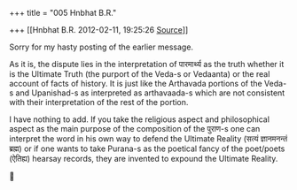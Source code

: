 +++
title = "005 Hnbhat B.R."

+++
[[Hnbhat B.R.	2012-02-11, 19:25:26 [Source](https://groups.google.com/g/samskrita/c/6CsQZWP1Yhs)]]



Sorry for my hasty posting of the earlier message.

  

As it is, the dispute lies in the interpretation of पारमार्थ्य as the truth whether it is the Ultimate Truth (the purport of the Veda-s or Vedaanta) or the real account of facts of history. It is just like the Arthavada portions of the Veda-s and Upanishad-s as interpreted as arthavaada-s which are not consistent with their interpretation of the rest of the portion.

  

I have nothing to add. If you take the religious aspect and philosophical aspect as the main purpose of the composition of the पुराण-s one can interpret the word in his own way to defend the Ultimate Reality (सत्यं ज्ञानमनन्तं ब्रह्म) or if one wants to take Purana-s as the poetical fancy of the poet/poets (ऐतिह्य) hearsay records, they are invented to expound the Ultimate Reality.



